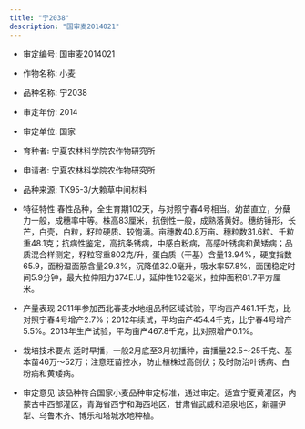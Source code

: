 ```yaml
---
title: "宁2038"
description: "国审麦2014021"
---
```

* 审定编号:  国审麦2014021

*  作物名称:  小麦

*  品种名称:  宁2038

*  审定年份:  2014

*  审定单位:  国家

* 育种者:  宁夏农林科学院农作物研究所

*  申请者:  宁夏农林科学院农作物研究所

*  品种来源:  TK95-3/大赖草中间材料

*  特征特性
春性品种，全生育期102天，与对照宁春4号相当。幼苗直立，分蘖力一般，成穗率中等。株高83厘米，抗倒性一般，成熟落黄好。穗纺锤形，长芒，白壳，白粒，籽粒硬质、较饱满。亩穗数40.8万亩、穗粒数31.6粒、千粒重48.1克；抗病性鉴定，高抗条锈病，中感白粉病，高感叶锈病和黄矮病；品质混合样测定，籽粒容重802克/升，蛋白质（干基）含量13.94%，硬度指数65.9，面粉湿面筋含量29.3%，沉降值32.0毫升，吸水率57.8%，面团稳定时间5.9分钟，最大拉伸阻力374E.U，延伸性162毫米，拉伸面积81.7平方厘米。

*  产量表现
2011年参加西北春麦水地组品种区域试验，平均亩产461.1千克，比对照宁春4号增产2.7%；2012年续试，平均亩产454.4千克，比宁春4号增产5.5%。2013年生产试验，平均亩产467.8千克，比对照增产0.1%。

*  栽培技术要点
适时早播，一般2月底至3月初播种，亩播量22.5～25千克、基本苗46万～52万；注意旺苗控水，防止植株过高倒伏；及时防治叶锈病、白粉病和黄矮病。

*  审定意见
该品种符合国家小麦品种审定标准，通过审定。适宜宁夏黄灌区，内蒙古中西部灌区，青海省西宁和海西地区，甘肃省武威和酒泉地区，新疆伊犁、乌鲁木齐、博乐和塔城水地种植。
